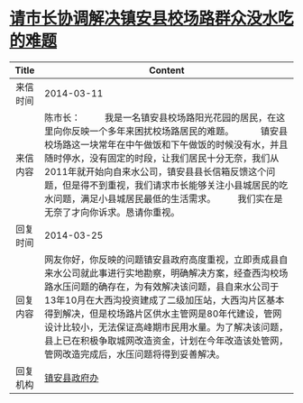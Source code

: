 # <a href="http://www.shangluo.gov.cn/zmhd/ldxxxx.jsp?urltype=leadermail.LeaderMailContentUrl&wbtreeid=1112&leadermailid=2339">请市长协调解决镇安县校场路群众没水吃的难题</a>
| Title |                                                                                                             Content                                                                                                              |
|:-----:|----------------------------------------------------------------------------------------------------------------------------------------------------------------------------------------------------------------------------------|
| 来信时间  | 2014-03-11                                                                                                                                                                                                                       |
| 来信内容  | 陈市长：          我是一名镇安县校场路阳光花园的居民，在这里向你反映一个多年来困扰校场路居民的难题。           镇安县校场路这一块常年在中午做饭和下午做饭的时候没有水，并且随时停水，没有固定的时段，让我们居民十分无奈，我们从2011年就开始向自来水公司，镇安县县长信箱反馈这个问题，但是得不到重视，我们请求市长能够关注小县城居民的吃水问题，满足小县城居民最低的生活需求。         我们实在是无奈了才向你诉求。恳请你重视。 |
| 回复时间  | 2014-03-25                                                                                                                                                                                                                       |
| 回复内容  | 网友你好，你反映的问题镇安县政府高度重视，立即责成县自来水公司就此事进行实地勘察，明确解决方案，经查西沟校场路水压问题的确存在，为有效解决该问题，县自来水公司于13年10月在大西沟投资建成了二级加压站，大西沟片区基本得到解决，但是校场路片区供水主管网是80年代建设，管网设计比较小，无法保证高峰期市民用水量。为了解决该问题，县上已在积极争取城网改造资金，计划在今年改造该处管网，管网改造完成后，水压问题将得到妥善解决。                |
| 回复机构  | <a href="../../category/agencies/镇安县政府办.md">镇安县政府办</a>                                                                                                                                                                           |